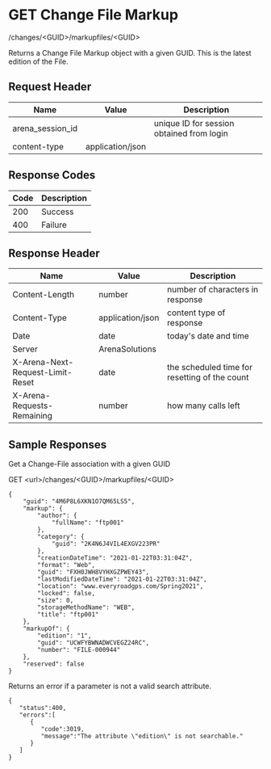 # GET Change File Markup


/changes/&lt;GUID&gt;/markupfiles/&lt;GUID&gt;

Returns a Change File Markup object with a given GUID. This is the latest edition of the File.

## Request Header

| Name<br> | Value<br> | Description<br> |
|  --- |  --- |  --- | 
| arena_session_id<br> |   | unique ID for session obtained from login<br> |
| content\-type<br> | application/json<br> |   |

## Response Codes

| Code<br> | Description<br> |
|  --- |  --- | 
| 200<br> | Success<br> |
| 400<br> | Failure<br> |

## Response Header

| Name<br> | Value<br> | Description<br> |
|  --- |  --- |  --- | 
| Content\-Length<br> | number<br> | number of characters in response<br> |
| Content\-Type<br> | application/json<br> | content type of response<br> |
| Date<br> | date<br> | today's date and time<br> |
| Server<br> | ArenaSolutions<br> |   |
| X\-Arena\-Next\-Request\-Limit\-Reset<br> | date<br> | the scheduled time for resetting of the count<br> |
| X\-Arena\-Requests\-Remaining<br> | number<br> | how many calls left<br> |

## Sample Responses
Get a Change\-File association with a given GUID



GET &lt;url&gt;/changes/&lt;GUID&gt;/markupfiles/&lt;GUID&gt;

```
{
    "guid": "4M6P8L6XKN1O7QM65LS5",
    "markup": {
        "author": {
            "fullName": "ftp001"
        },
        "category": {
            "guid": "2K4N6J4VIL4EXGV223PR"
        },
        "creationDateTime": "2021-01-22T03:31:04Z",
        "format": "Web",
        "guid": "FXH0JWH8VYHXGZPWEY43",
        "lastModifiedDateTime": "2021-01-22T03:31:04Z",
        "location": "www.everyroadgps.com/Spring2021",
        "locked": false,
        "size": 0,
        "storageMethodName": "WEB",
        "title": "ftp001"
    },
    "markupOf": {
        "edition": "1",
        "guid": "UCWFYBWNADWCVEGZ24RC",
        "number": "FILE-000944"
    },
    "reserved": false
}
```
Returns an error if a parameter is not a valid search attribute.

```
{  
   "status":400,
   "errors":[  
      {  
         "code":3019,
         "message":"The attribute \"edition\" is not searchable."
      }
   ]
}
```
